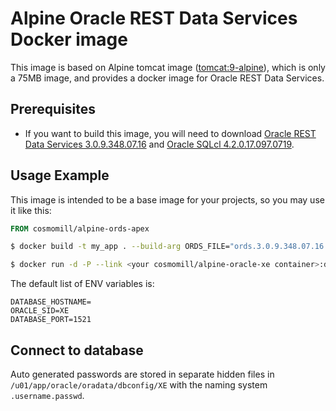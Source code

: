 Alpine Oracle REST Data Services Docker image
=============================================

This image is based on Alpine tomcat image ([tomcat:9-alpine](https://hub.docker.com/_/tomcat/)), which is only a 75MB image, and provides a docker image for Oracle REST Data Services.

Prerequisites
-------------

- If you want to build this image, you will need to download [Oracle REST Data Services 3.0.9.348.07.16](http://www.oracle.com/technetwork/developer-tools/rest-data-services/downloads/index.html) and [Oracle SQLcl 4.2.0.17.097.0719](http://www.oracle.com/technetwork/developer-tools/sqlcl/downloads/index.html).

Usage Example
-------------

This image is intended to be a base image for your projects, so you may use it like this:

```Dockerfile
FROM cosmomill/alpine-ords-apex
```

```sh
$ docker build -t my_app . --build-arg ORDS_FILE="ords.3.0.9.348.07.16.zip" --build-arg SQLCL_FILE="sqlcl-4.2.0.17.097.0719-no-jre.zip"
```

```sh
$ docker run -d -P --link <your cosmomill/alpine-oracle-xe container>:db --volumes-from <your cosmomill/alpine-oracle-xe container> -v ords_config:/opt -e DATABASE_HOSTNAME="db" -p 8080:8080 my_app
```

The default list of ENV variables is:

```
DATABASE_HOSTNAME=
ORACLE_SID=XE
DATABASE_PORT=1521
```

Connect to database
-------------------

Auto generated passwords are stored in separate hidden files in ```/u01/app/oracle/oradata/dbconfig/XE``` with the naming system ```.username.passwd```.
